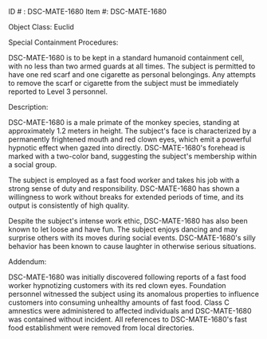 ID # : DSC-MATE-1680
Item #: DSC-MATE-1680

Object Class: Euclid

Special Containment Procedures:

DSC-MATE-1680 is to be kept in a standard humanoid containment cell, with no less than two armed guards at all times. The subject is permitted to have one red scarf and one cigarette as personal belongings. Any attempts to remove the scarf or cigarette from the subject must be immediately reported to Level 3 personnel.

Description:

DSC-MATE-1680 is a male primate of the monkey species, standing at approximately 1.2 meters in height. The subject's face is characterized by a permanently frightened mouth and red clown eyes, which emit a powerful hypnotic effect when gazed into directly. DSC-MATE-1680's forehead is marked with a two-color band, suggesting the subject's membership within a social group.

The subject is employed as a fast food worker and takes his job with a strong sense of duty and responsibility. DSC-MATE-1680 has shown a willingness to work without breaks for extended periods of time, and its output is consistently of high quality.

Despite the subject's intense work ethic, DSC-MATE-1680 has also been known to let loose and have fun. The subject enjoys dancing and may surprise others with its moves during social events. DSC-MATE-1680's silly behavior has been known to cause laughter in otherwise serious situations.

Addendum:

DSC-MATE-1680 was initially discovered following reports of a fast food worker hypnotizing customers with its red clown eyes. Foundation personnel witnessed the subject using its anomalous properties to influence customers into consuming unhealthy amounts of fast food. Class C amnestics were administered to affected individuals and DSC-MATE-1680 was contained without incident. All references to DSC-MATE-1680's fast food establishment were removed from local directories.